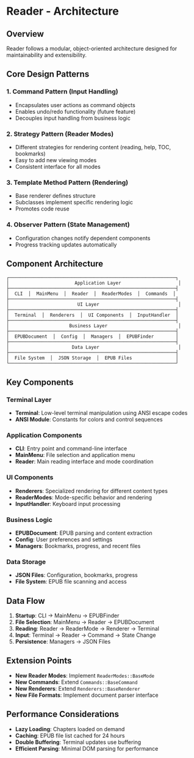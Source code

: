 # Reader - Architecture

## Overview

Reader follows a modular, object-oriented architecture designed for maintainability and extensibility.

## Core Design Patterns

### 1. **Command Pattern** (Input Handling)
- Encapsulates user actions as command objects
- Enables undo/redo functionality (future feature)
- Decouples input handling from business logic

### 2. **Strategy Pattern** (Reader Modes)
- Different strategies for rendering content (reading, help, TOC, bookmarks)
- Easy to add new viewing modes
- Consistent interface for all modes

### 3. **Template Method Pattern** (Rendering)
- Base renderer defines structure
- Subclasses implement specific rendering logic
- Promotes code reuse

### 4. **Observer Pattern** (State Management)
- Configuration changes notify dependent components
- Progress tracking updates automatically

## Component Architecture

```
┌─────────────────────────────────────────────────────────────┐
│                        Application Layer                     │
├─────────────────────────────────────────────────────────────┤
│  CLI  │  MainMenu  │  Reader  │  ReaderModes  │  Commands  │
├─────────────────────────────────────────────────────────────┤
│                         UI Layer                             │
├─────────────────────────────────────────────────────────────┤
│  Terminal  │  Renderers  │  UI Components  │  InputHandler  │
├─────────────────────────────────────────────────────────────┤
│                      Business Layer                          │
├─────────────────────────────────────────────────────────────┤
│  EPUBDocument  │  Config  │  Managers  │  EPUBFinder        │
├─────────────────────────────────────────────────────────────┤
│                       Data Layer                             │
├─────────────────────────────────────────────────────────────┤
│  File System  │  JSON Storage  │  EPUB Files                │
└─────────────────────────────────────────────────────────────┘
```

## Key Components

### Terminal Layer
- **Terminal**: Low-level terminal manipulation using ANSI escape codes
- **ANSI Module**: Constants for colors and control sequences

### Application Components
- **CLI**: Entry point and command-line interface
- **MainMenu**: File selection and application menu
- **Reader**: Main reading interface and mode coordination

### UI Components
- **Renderers**: Specialized rendering for different content types
- **ReaderModes**: Mode-specific behavior and rendering
- **InputHandler**: Keyboard input processing

### Business Logic
- **EPUBDocument**: EPUB parsing and content extraction
- **Config**: User preferences and settings
- **Managers**: Bookmarks, progress, and recent files

### Data Storage
- **JSON Files**: Configuration, bookmarks, progress
- **File System**: EPUB file scanning and access

## Data Flow

1. **Startup**: CLI → MainMenu → EPUBFinder
2. **File Selection**: MainMenu → Reader → EPUBDocument
3. **Reading**: Reader → ReaderMode → Renderer → Terminal
4. **Input**: Terminal → Reader → Command → State Change
5. **Persistence**: Managers → JSON Files

## Extension Points

- **New Reader Modes**: Implement `ReaderModes::BaseMode`
- **New Commands**: Extend `Commands::BaseCommand`
- **New Renderers**: Extend `Renderers::BaseRenderer`
- **New File Formats**: Implement document parser interface

## Performance Considerations

- **Lazy Loading**: Chapters loaded on demand
- **Caching**: EPUB file list cached for 24 hours
- **Double Buffering**: Terminal updates use buffering
- **Efficient Parsing**: Minimal DOM parsing for performance
